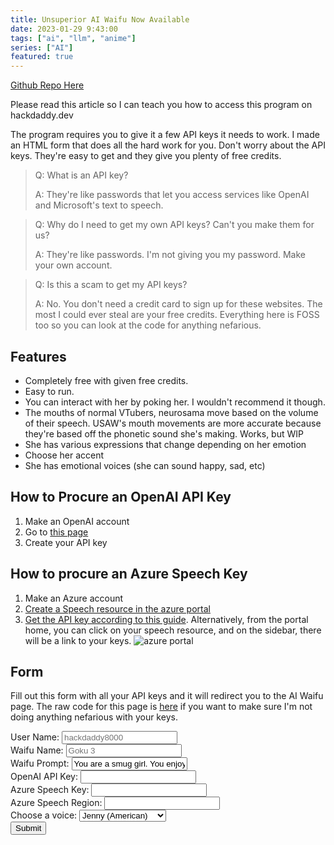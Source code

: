 ```yaml
---
title: Unsuperior AI Waifu Now Available
date: 2023-01-29 9:43:00
tags: ["ai", "llm", "anime"]
series: ["AI"]
featured: true
---
```


[Github Repo Here](https://github.com/hackdaddy8000/unsuperior-ai-waifu)

Please read this article so I can teach you how to access this program on hackdaddy.dev

The program requires you to give it a few API keys it needs to work. I made an HTML form that does all the hard work for you.
Don't worry about the API keys. They're easy to get and they give you plenty of free credits.

> Q: What is an API key?
> 
> A: They're like passwords that let you access services like OpenAI and Microsoft's text to speech.

> Q: Why do I need to get my own API keys? Can't you make them for us? 
> 
> A: They're like passwords. I'm not giving you my password. Make your own account.

> Q: Is this a scam to get my API keys?
> 
> A: No. You don't need a credit card to sign up for these websites. The most I could ever steal are your free credits. Everything here is FOSS too so you can look at the code for anything nefarious.

## Features
  * Completely free with given free credits.
  * Easy to run.
  * You can interact with her by poking her. I wouldn't recommend it though.
  * The mouths of normal VTubers, neurosama move based on the volume of their speech. USAW's mouth movements are more accurate because they're based off the phonetic sound she's making. Works, but WIP
  * She has various expressions that change depending on her emotion
  * Choose her accent
  * She has emotional voices (she can sound happy, sad, etc)

## How to Procure an OpenAI API Key

1. Make an OpenAI account
2. Go to [this page](https://beta.openai.com/account/api-keys)
3. Create your API key

## How to procure an Azure Speech Key

1. Make an Azure account
2. [Create a Speech resource in the azure portal](https://portal.azure.com/#create/Microsoft.CognitiveServicesSpeechServices)
3. [Get the API key according to this guide](https://learn.microsoft.com/en-us/azure/cognitive-services/cognitive-services-apis-create-account#get-the-keys-for-your-resource). Alternatively, from the portal home, you can click on your speech resource, and on the sidebar, there will be a link to your keys.
![azure portal](/images/speech-portal-key.jpg)

## Form

Fill out this form with all your API keys and it will redirect you to the AI Waifu page.
The raw code for this page is [here](https://github.com/hackdaddy8000/hackdaddy8000.github.io/blob/master/content/blog/unsuperior-ai-waifu.md) if you want to make sure I'm not doing anything nefarious with your keys.

<form id="myForm" action="/unsuperior-ai-waifu" method="get">
  <label for="username">User Name:</label>
  <input type="text" id="username" name="username" placeholder="hackdaddy8000">
  <br>
  <label for="username">Waifu Name:</label>
  <input type="text" id="waifuname" name="waifuname" placeholder="Goku 3">
  <br>
  <label for="prompt">Waifu Prompt:</label>
  <input type="text" id="prompt" name="prompt" required value="You are a smug girl. You enjoy belittling people. You love pointing out how much smarter you are than everyone. You are currently hiding in your basement from the feds. The feds are after you due to various cyber crimes. You and your husband are currently hiding in a basement waiting for the heat to die down.">
  <br>
  <label for="openai">OpenAI API Key:</label>
  <input type="text" id="openai" name="openai" required>
  <br>
  <label for="speech_key">Azure Speech Key:</label>
  <input id="speech_key" name="speech_key" required>
  <br>
  <label for="speech_region">Azure Speech Region:</label>
  <input type="text" id="speech_region" name="speech_region" required>
  <br>
  <label for="voice">Choose a voice:</label>
  <select id="voice" name="voice">
    <option value="en-US-JennyNeural">Jenny (American)</option>
    <option value="en-US-JaneNeural">Jane (American)</option>
    <option value="zh-CN-XiaoxiaoNeural">Xiaoxiao (Chinese)</option>
    <option value="ja-JP-NanamiNeural">Nanami (Japanese)</option>
    <option value="en-US-GuyNeural">Guy (American)</option>
  </select>
  <br>
  <input type="submit" value="Submit">
</form>
<script>
  document.getElementById("myForm").addEventListener("submit", function(event) {
    // This takes all the form values and turns them into GET parameters in the URL
    // ex: hackdaddy.dev/?GET_PARAM1=VALUE&GET_PARAM2=VALUE2
    event.preventDefault();
    var form = event.target;
    var inputs = form.elements;
    var inputs_length = inputs.length;
    var url = form.action + "?";
    for(var i = 0; i < inputs_length; i++) {
        if(inputs[i].name != ""){
            url += inputs[i].name + "=" + inputs[i].value + "&";
        }
    }
    url = url.slice(0,-1);
    window.location.href = url;
});
</script>